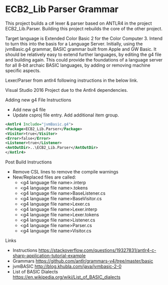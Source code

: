 # ECB2_Lib Parser Grammar

This project builds a c# lexer & parser based on ANTLR4 in the project ECB2_Lib.Parser.  Building this project rebuilds the core of the other project.

Target language is Extended Color Basic 2 for the Color Computer 3.  Intend to turn this into the basis for a Language Server.  Initially, using the jvmBasic.g4 grammar, BASIC grammar built from Apple and GW Basic.  It should be relatively easy to extend further languages, by editing the g4 file and building again.  This could provide the foundations of a language server for all 8-bit archaic BASIC languages, by adding or removing machine specific aspects.

Lexer/Parser from antlr4 following instructions in the below link.

Visual Studio 2016 Project due to the Antlr4 dependencies.

Adding new g4 File Instructions

- Add new g4 file
- Update csproj file entry.  Add additional item group.

```xml
<Antlr4 Include="jvmBasic.g4">
<Package>ECB2_Lib.Parser</Package>
<Visitor>true</Visitor>
<Error>false</Error>
<Listener>true</Listener>    
<AntOutDir>..\ECB2_Lib.Parser</AntOutDir>
</Antlr4>
```

Post Build Instructions

- Remove CSL lines to remove the compile warnings
- New/Replaced files are called:
  - \<g4 language file name\>.interp
  - \<g4 language file name\>.tokens
  - \<g4 language file name\>BaseListener.cs
  - \<g4 language file name\>BaseVisitor.cs
  - \<g4 language file name\>Lexer.cs
  - \<g4 language file name\>Lexer.interp
  - \<g4 language file name\>Lexer.tokens
  - \<g4 language file name\>Listener.cs
  - \<g4 language file name\>Parser.cs
  - \<g4 language file name\>Visitor.cs

Links

- Instructions <https://stackoverflow.com/questions/19327831/antlr4-c-sharp-application-tutorial-example>
- Grammars <https://github.com/antlr/grammars-v4/tree/master/basic>
- jvmBASIC <http://blog.khubla.com/java/jvmbasic-2-0>
- List of BASIC Dialects <https://en.wikipedia.org/wiki/List_of_BASIC_dialects>
